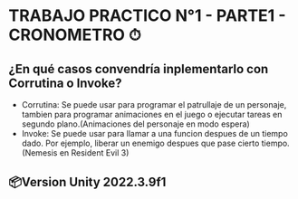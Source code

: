 # TRABAJO PRACTICO N°1 - PARTE1 - CRONOMETRO ⏱
## ¿En qué casos convendría inplementarlo con Corrutina o Invoke?

- Corrutina: Se puede usar para programar el patrullaje de un personaje, tambien para programar animaciones en el juego o ejecutar tareas en segundo plano.(Animaciones del personaje en modo espera)
- Invoke: Se puede usar para llamar a una funcion despues de un tiempo dado. Por ejemplo, liberar un enemigo despues que pase cierto tiempo. (Nemesis en Resident Evil 3)

## 📦Version Unity 2022.3.9f1